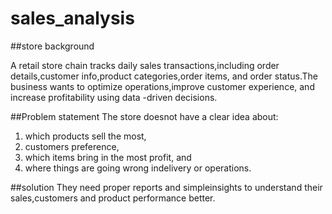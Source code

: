 # sales_analysis

##store background

A retail store chain tracks daily sales transactions,including order details,customer info,product categories,order items, and order status.The business wants to optimize operations,improve customer experience, and increase profitability using data -driven decisions.


##Problem statement
The store doesnot have a clear idea about:
1. which products sell the most,
2. customers preference,
3. which items bring in the most profit, and
4. where things are going wrong indelivery or operations.


##solution
They need proper reports and simpleinsights to understand their sales,customers and product performance better.
